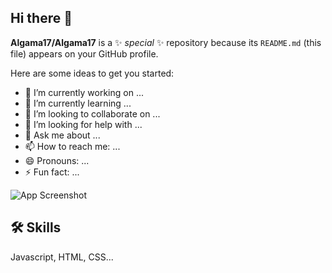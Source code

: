 ## Hi there 👋


**Algama17/Algama17** is a ✨ _special_ ✨ repository because its `README.md` (this file) appears on your GitHub profile.

Here are some ideas to get you started:

- 🔭 I’m currently working on ...
- 🌱 I’m currently learning ...
- 👯 I’m looking to collaborate on ...
- 🤔 I’m looking for help with ...
- 💬 Ask me about ...
- 📫 How to reach me: ...
- 😄 Pronouns: ...
- ⚡ Fun fact: ...

![App Screenshot](https://i.giphy.com/GRk3GLfzduq1NtfGt5.webp)


## 🛠 Skills
Javascript, HTML, CSS...
